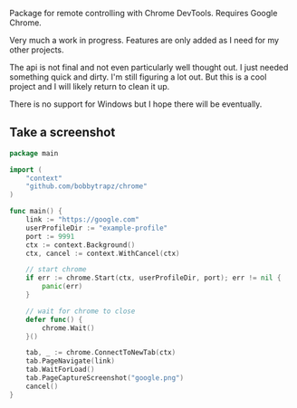 Package for remote controlling with Chrome DevTools. Requires Google Chrome.

Very much a work in progress. Features are only added as I need for my other projects.

The api is not final and not even particularly well thought out. I just needed something quick and dirty. I'm still figuring a lot out. But this is a cool project and I will likely return to clean it up.

There is no support for Windows but I hope there will be eventually.

## Take a screenshot

```go
package main

import (
	"context"
	"github.com/bobbytrapz/chrome"
)

func main() {
	link := "https://google.com"
	userProfileDir := "example-profile"
	port := 9991
	ctx := context.Background()
	ctx, cancel := context.WithCancel(ctx)

	// start chrome
	if err := chrome.Start(ctx, userProfileDir, port); err != nil {
		panic(err)
	}

	// wait for chrome to close
	defer func() {
		chrome.Wait()
	}()

	tab, _ := chrome.ConnectToNewTab(ctx)
	tab.PageNavigate(link)
	tab.WaitForLoad()
	tab.PageCaptureScreenshot("google.png")
	cancel()
}

```
